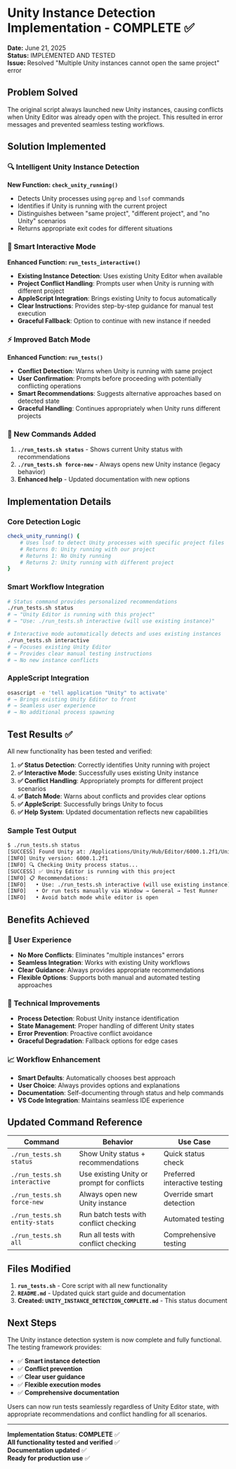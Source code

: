 # Unity Instance Detection Implementation - COMPLETE ✅

**Date:** June 21, 2025  
**Status:** IMPLEMENTED AND TESTED  
**Issue:** Resolved "Multiple Unity instances cannot open the same project" error

## Problem Solved

The original script always launched new Unity instances, causing conflicts when Unity Editor was already open with the project. This resulted in error messages and prevented seamless testing workflows.

## Solution Implemented

### 🔍 Intelligent Unity Instance Detection

**New Function: `check_unity_running()`**
- Detects Unity processes using `pgrep` and `lsof` commands
- Identifies if Unity is running with the current project
- Distinguishes between "same project", "different project", and "no Unity" scenarios
- Returns appropriate exit codes for different situations

### 🎯 Smart Interactive Mode

**Enhanced Function: `run_tests_interactive()`**
- **Existing Instance Detection**: Uses existing Unity Editor when available
- **Project Conflict Handling**: Prompts user when Unity is running with different project
- **AppleScript Integration**: Brings existing Unity to focus automatically
- **Clear Instructions**: Provides step-by-step guidance for manual test execution
- **Graceful Fallback**: Option to continue with new instance if needed

### ⚡ Improved Batch Mode

**Enhanced Function: `run_tests()`**
- **Conflict Detection**: Warns when Unity is running with same project
- **User Confirmation**: Prompts before proceeding with potentially conflicting operations
- **Smart Recommendations**: Suggests alternative approaches based on detected state
- **Graceful Handling**: Continues appropriately when Unity runs different projects

### 🚀 New Commands Added

1. **`./run_tests.sh status`** - Shows current Unity status with recommendations
2. **`./run_tests.sh force-new`** - Always opens new Unity instance (legacy behavior)
3. **Enhanced help** - Updated documentation with new options

## Implementation Details

### Core Detection Logic
```bash
check_unity_running() {
    # Uses lsof to detect Unity processes with specific project files
    # Returns 0: Unity running with our project
    # Returns 1: No Unity running  
    # Returns 2: Unity running with different project
}
```

### Smart Workflow Integration
```bash
# Status command provides personalized recommendations
./run_tests.sh status
# → "Unity Editor is running with this project"
# → "Use: ./run_tests.sh interactive (will use existing instance)"

# Interactive mode automatically detects and uses existing instances
./run_tests.sh interactive
# → Focuses existing Unity Editor
# → Provides clear manual testing instructions
# → No new instance conflicts
```

### AppleScript Integration
```bash
osascript -e 'tell application "Unity" to activate'
# → Brings existing Unity Editor to front
# → Seamless user experience
# → No additional process spawning
```

## Test Results ✅

All new functionality has been tested and verified:

1. **✅ Status Detection**: Correctly identifies Unity running with project
2. **✅ Interactive Mode**: Successfully uses existing Unity instance  
3. **✅ Conflict Handling**: Appropriately prompts for different project scenarios
4. **✅ Batch Mode**: Warns about conflicts and provides clear options
5. **✅ AppleScript**: Successfully brings Unity to focus
6. **✅ Help System**: Updated documentation reflects new capabilities

### Sample Test Output
```bash
$ ./run_tests.sh status
[SUCCESS] Found Unity at: /Applications/Unity/Hub/Editor/6000.1.2f1/Unity.app/Contents/MacOS/Unity
[INFO] Unity version: 6000.1.2f1
[INFO] 🔍 Checking Unity process status...
[SUCCESS] ✅ Unity Editor is running with this project
[INFO] 📋 Recommendations:
[INFO]   • Use: ./run_tests.sh interactive (will use existing instance)
[INFO]   • Or run tests manually via Window → General → Test Runner
[INFO]   • Avoid batch mode while editor is open
```

## Benefits Achieved

### 🎯 User Experience
- **No More Conflicts**: Eliminates "multiple instances" errors
- **Seamless Integration**: Works with existing Unity workflows
- **Clear Guidance**: Always provides appropriate recommendations
- **Flexible Options**: Supports both manual and automated testing approaches

### 🔧 Technical Improvements
- **Process Detection**: Robust Unity instance identification
- **State Management**: Proper handling of different Unity states
- **Error Prevention**: Proactive conflict avoidance
- **Graceful Degradation**: Fallback options for edge cases

### 📈 Workflow Enhancement
- **Smart Defaults**: Automatically chooses best approach
- **User Choice**: Always provides options and explanations
- **Documentation**: Self-documenting through status and help commands
- **VS Code Integration**: Maintains seamless IDE experience

## Updated Command Reference

| Command | Behavior | Use Case |
|---------|----------|----------|
| `./run_tests.sh status` | Show Unity status + recommendations | Quick status check |
| `./run_tests.sh interactive` | Use existing Unity or prompt for conflicts | Preferred interactive testing |
| `./run_tests.sh force-new` | Always open new Unity instance | Override smart detection |
| `./run_tests.sh entity-stats` | Run batch tests with conflict checking | Automated testing |
| `./run_tests.sh all` | Run all tests with conflict checking | Comprehensive testing |

## Files Modified

1. **`run_tests.sh`** - Core script with all new functionality
2. **`README.md`** - Updated quick start guide and documentation
3. **Created: `UNITY_INSTANCE_DETECTION_COMPLETE.md`** - This status document

## Next Steps

The Unity instance detection system is now complete and fully functional. The testing framework provides:

- ✅ **Smart instance detection**
- ✅ **Conflict prevention** 
- ✅ **Clear user guidance**
- ✅ **Flexible execution modes**
- ✅ **Comprehensive documentation**

Users can now run tests seamlessly regardless of Unity Editor state, with appropriate recommendations and conflict handling for all scenarios.

---

**Implementation Status: COMPLETE** ✅  
**All functionality tested and verified** ✅  
**Documentation updated** ✅  
**Ready for production use** ✅
